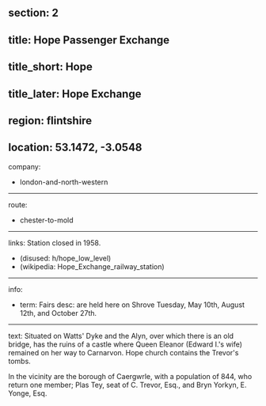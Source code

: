 section: 2
----
title: Hope Passenger Exchange
----
title_short: Hope
----
title_later: Hope Exchange
----
region: flintshire
----
location: 53.1472, -3.0548
----
company:
- london-and-north-western
----
route:
- chester-to-mold
----
links:
Station closed in 1958.
- (disused: h/hope_low_level)
- (wikipedia: Hope_Exchange_railway_station)
----
info:
- term: Fairs
  desc: are held here on Shrove Tuesday, May 10th, August 12th, and October 27th.
----
text: Situated on Watts' Dyke and the Alyn, over which there is an old bridge, has the ruins of a castle where Queen Eleanor (Edward I.'s wife) remained on her way to Carnarvon. Hope church contains the Trevor's tombs.

In the vicinity are the borough of Caergwrle, with a population of 844, who return one member; Plas Tey, seat of C. Trevor, Esq., and Bryn Yorkyn, E. Yonge, Esq.
